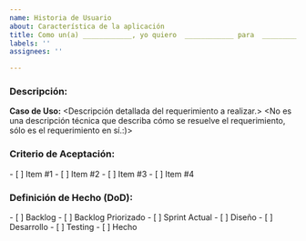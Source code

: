 ```yaml
---
name: Historia de Usuario
about: Característica de la aplicación
title: Como un(a) ____________, yo quiero  ____________ para  ____________
labels: ''
assignees: ''

---
```


### Descripción:
 
**Caso de Uso:** 
<Descripción detallada del requerimiento a realizar.>
<Un resumen de lo que se quiere lograr o resolver.>
<No es una descripción técnica que describa cómo se resuelve el requerimiento, sólo es el requerimiento en sí.:)>

### Criterio de Aceptación: 
<Define los aspectos para definir que la historia cumple con todas las expectativas.>
<Se puede utilizar esta lista durante la fase de Testing/QA para verificar que la historia cumple con los requerimientos necesarios.>
- [ ] Item #1
- [ ] Item #2
- [ ] Item #3
- [ ] Item #4

### Definición de Hecho (DoD): 
<Es una lista que se va llenando conforme la historia pasa por las fases del proceso de Scrum.>
- [ ] Backlog
- [ ] Backlog Priorizado
- [ ] Sprint Actual
- [ ] Diseño
- [ ] Desarrollo
- [ ] Testing
- [ ] Hecho
